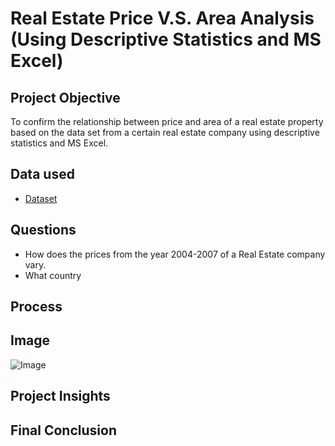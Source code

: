 # Real Estate Price V.S. Area Analysis (Using Descriptive Statistics and MS Excel)
## Project Objective
To confirm the relationship between price and area of a real estate property based on the data set from a certain real estate company using descriptive statistics and MS Excel.

## Data used
- <a href = "https://github.com/pagonzales/Data_Science_Project_Descriptive_Statistics_RealEstate_Analysis/blob/main/Database.xlsx">Dataset</a>
## Questions
- How does the prices from the year 2004-2007 of a Real Estate company vary.
- What country 

## Process

## Image
![Image](https://github.com/user-attachments/assets/6d8a27ff-8f87-497c-aceb-f24be37961b7)



## Project Insights

## Final Conclusion
